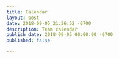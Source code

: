 ```yaml
---
title: Calendar
layout: post
date: 2018-09-05 21:26:52 -0700
description: Team calendar
publish_date: 2018-09-05 00:00:00 -0700
published: false

---
```

